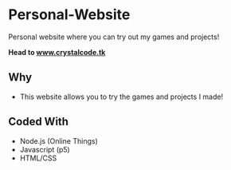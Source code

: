 # Personal-Website
Personal website where you can try out my games and projects!

**Head to www.crystalcode.tk**

## Why
- This website allows you to try the games and projects I made!

## Coded With
- Node.js (Online Things)
- Javascript (p5)
- HTML/CSS
